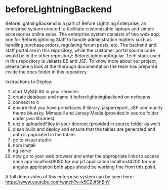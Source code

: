 # beforeLightningBackend
BeforeLightningBackend is a part of Before Lightning Enterprise, an enterprise system created to facilitate customizable laptops and simple accessories online sales.  The enterprise system consists of two web-app, one for BeforeLightning Staff to handle administration matters such as handling purchase orders, regulating forum posts, etc. 
The backend and staff portal are in this repository, while the customer portal source code would be in the other repository: BeforeLightningAngular. 
Tech stack used in this repository is Jakarta EE and JSF. 
To know more about our project, please take a look at the thorough documentation the team has prepared inside the docs folder in this repository. 

Instructions to Deploy:
1. start MySQL80 in your services
2. create database and name it beforelightningbackend on netbeans
3. connect to it
4. ensure that you have primefaces 8 library, jasperreport, JSF community theme bluesky, Mimepull and Jersey Media (provided in source folder under java libraries)
5. unzip uploadedFiles in your docroot (provided in source folder as well)
6. clean build and deploy and ensure that the tables are generated and data is populated in the tables
7. go to visual studio
8. npm install
9. ng serve
10. now go to your web browser and enter the appropriate links to access each app
localhost8080 for our jsf application
localhost4200 for our angular application
both apps should be working fine from this point.

A full demo video of this enterprise system can be seen here: https://www.youtube.com/watch?v=k5CZJt5hBnY
